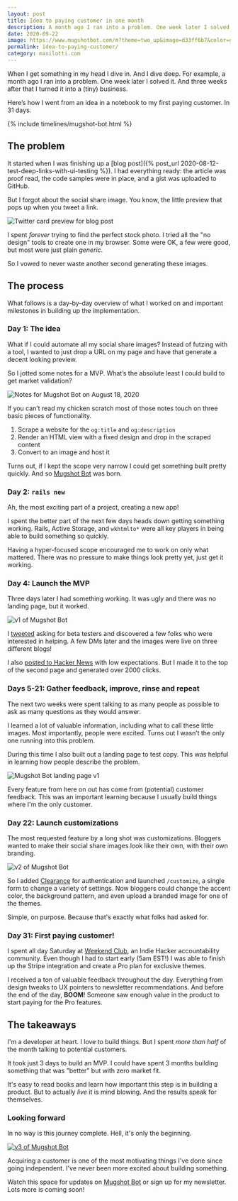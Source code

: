 ```yaml
---
layout: post
title: Idea to paying customer in one month
description: A month ago I ran into a problem. One week later I solved it. And three weeks after that I turned it into a (tiny) business.
date: 2020-09-22
image: https://www.mugshotbot.com/m?theme=two_up&image=d33ff6b7&color=green&url=https://masilotti.com/idea-to-paying-customer/
permalink: idea-to-paying-customer/
category: masilotti.com
---
```


When I get something in my head I dive in. And I dive deep. For example, a month ago I ran into a problem. One week later I solved it. And three weeks after that I turned it into a (tiny) business.

Here’s how I went from an idea in a notebook to my first paying customer. In 31 days.

{% include timelines/mugshot-bot.html %}

## The problem

It started when I was finishing up a [blog post]({% post_url 2020-08-12-test-deep-links-with-ui-testing %}). I had everything ready: the article was proof read, the code samples were in place, and a gist was uploaded to GitHub.

But I forgot about the social share image. You know, the little preview that pops up when you tweet a link.

![Twitter card preview for blog post](/images/twitter-card.png)

I spent *forever* trying to find the perfect stock photo. I tried all the "no design" tools to create one in my browser. Some were OK, a few were good, but most were just plain *generic*.

So I vowed to never waste another second generating these images.

## The process

What follows is a day-by-day overview of what I worked on and important milestones in building up the implementation.

### Day 1: The idea

What if I could automate all my social share images? Instead of futzing with a tool, I wanted to just drop a URL on my page and have that generate a decent looking preview.

So I jotted some notes for a MVP. What’s the absolute least I could build to get market validation?

![Notes for Mugshot Bot on August 18, 2020](/images/notebook.jpeg)

If you can’t read my chicken scratch most of those notes touch on three basic pieces of functionality.
1. Scrape a website for the `og:title` and `og:description`
2. Render an HTML view with a fixed design and drop in the scraped content
3. Convert to an image and host it

Turns out, if I kept the scope very narrow I could get something built pretty quickly. And so [Mugshot Bot](https://www.mugshotbot.com?utm_source=masilotti.com) was born.

### Day 2: `rails new`

Ah, the most exciting part of a project, creating a new app!

I spent the better part of the next few days heads down getting something working. Rails, Active Storage, and `wkhtmlto*` were all key players in being able to build something so quickly.

Having a hyper-focused scope encouraged me to work on only what mattered. There was no pressure to make things look pretty yet, just get it working.

### Day 4: Launch the MVP

Three days later I had something working. It was ugly and there was no landing page, but it worked.

<img src="/images/mugshot-bot-v1.jpeg" alt="v1 of Mugshot Bot" class="shadow-lg" />

I [tweeted](https://twitter.com/joemasilotti/status/1296089448942379008) asking for beta testers and discovered a few folks who were interested in helping. A few DMs later and the images were live on three different blogs!

I also [posted to Hacker News](https://news.ycombinator.com/item?id=24335060) with low expectations. But I made it to the top of the second page and generated over 2000 clicks.

### Days 5-21: Gather feedback, improve, rinse and repeat

The next two weeks were spent talking to as many people as possible to ask as many questions as they would answer.

I learned a lot of valuable information, including what to call these little images. Most importantly, people were excited. Turns out I wasn’t the only one running into this problem.

During this time I also built out a landing page to test copy. This was helpful in learning how people describe the problem.

<img src="/images/mugshot-bot-landing.jpeg" alt="Mugshot Bot landing page v1" class="shadow-lg" />

Every feature from here on out has come from (potential) customer feedback. This was an important learning because I usually build things where I'm the only customer.

### Day 22: Launch customizations

The most requested feature by a long shot was customizations. Bloggers wanted to make their social share images look like their own, with their own branding.

![v2 of Mugshot Bot](/images/mugshot-bot-v2.png)

So I added [Clearance](https://github.com/thoughtbot/clearance) for authentication and launched `/customize`, a single form to change a variety of settings. Now bloggers could change the accent color, the background pattern, and even upload a branded image for one of the themes.

Simple, on purpose. Because that's exactly what folks had asked for.

### Day 31: First paying customer!

I spent all day Saturday at [Weekend Club](https://www.weekendclub.co?utm_source=masilotti.com), an Indie Hacker accountability community. Even though I had to start early (5am EST!) I was able to finish up the Stripe integration and create a Pro plan for exclusive themes.

I received a ton of valuable feedback throughout the day. Everything from design tweaks to UX pointers to newsletter recommendations. And before the end of the day, **BOOM**! Someone saw enough value in the product to start paying for the Pro features.

## The takeaways

I'm a developer at heart. I love to build things. But I spent *more than half* of the month talking to potential customers.

It took just 3 days to build an MVP. I could have spent 3 months building something that was "better" but with zero market fit.

It's easy to read books and learn how important this step is in building a product. But to actually *live* it is mind blowing. And the results speak for themselves.

### Looking forward

In no way is this journey complete. Hell, it's only the beginning.

<a href="https://www.mugshotbot.com?utm_source=masilotti.com">
  <img src="/images/mugshot-bot-v3.jpg" alt="v3 of Mugshot Bot" class="shadow-lg rounded-lg" />
</a>

Acquiring a customer is one of the most motivating things I've done since going independent. I've never been more excited about building something.

Watch this space for updates on [Mugshot Bot](https://www.mugshotbot.com?utm_source=masilotti.com) or sign up for my newsletter. Lots more is coming soon!
